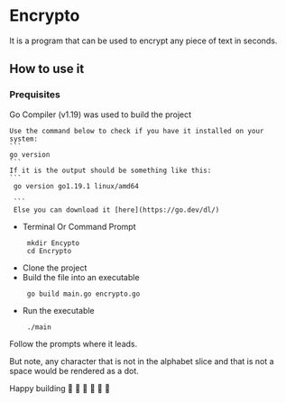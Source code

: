 # Encrypto
It is a program that can be used to encrypt any piece of text in seconds.

## How to use it
### Prequisites
 Go Compiler (v1.19) was used to build the project
 
    Use the command below to check if you have it installed on your system: 
    ```
    go version
    ```
    If it is the output should be something like this:
    ```    
     go version go1.19.1 linux/amd64
     
     ```
     Else you can download it [here](https://go.dev/dl/)
- Terminal Or Command Prompt
    ```
     mkdir Encypto
     cd Encrypto
     ```
- Clone the project
- Build the file into an executable
    ```
     go build main.go encrypto.go
     ```
- Run the executable
    ```
     ./main
     ```


Follow the prompts where it leads.

But note, any character that is not in the alphabet slice and that is not a space would be rendered as a dot.

Happy building 🥳 🥳 🥳 🥳 🥳 🥳
